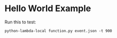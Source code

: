 # Hello World Example

Run this to test:

```
python-lambda-local function.py event.json -t 900
```
